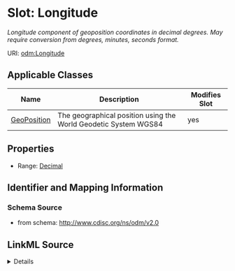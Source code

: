 # Slot: Longitude


_Longitude component of geoposition coordinates in decimal degrees. May require conversion from degrees, minutes, seconds format._



URI: [odm:Longitude](http://www.cdisc.org/ns/odm/v2.0/Longitude)



<!-- no inheritance hierarchy -->




## Applicable Classes

| Name | Description | Modifies Slot |
| --- | --- | --- |
[GeoPosition](GeoPosition.md) | The geographical position using the World Geodetic System WGS84 |  yes  |







## Properties

* Range: [Decimal](Decimal.md)





## Identifier and Mapping Information







### Schema Source


* from schema: http://www.cdisc.org/ns/odm/v2.0




## LinkML Source

<details>
```yaml
name: Longitude
description: Longitude component of geoposition coordinates in decimal degrees. May
  require conversion from degrees, minutes, seconds format.
from_schema: http://www.cdisc.org/ns/odm/v2.0
rank: 1000
alias: Longitude
domain_of:
- GeoPosition
range: decimal

```
</details>